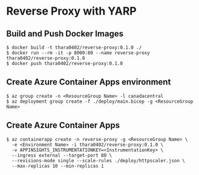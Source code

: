 # Reverse Proxy with YARP

## Build and Push Docker Images
```shell-session
$ docker build -t thara0402/reverse-proxy:0.1.0 ./
$ docker run --rm -it -p 8000:80 --name reverse-proxy thara0402/reverse-proxy:0.1.0
$ docker push thara0402/reverse-proxy:0.1.0
```

## Create Azure Container Apps environment
```shell-session
$ az group create -n <ResourceGroup Name> -l canadacentral
$ az deployment group create -f ./deploy/main.bicep -g <ResourceGroup Name>
```

## Create Azure Container Apps
```shell-session
$ az containerapp create -n reverse-proxy -g <ResourceGroup Name> \
  -e <Environment Name> -i thara0402/reverse-proxy:0.1.0 \
  -v APPINSIGHTS_INSTRUMENTATIONKEY=<InstrumentationKey> \
  --ingress external --target-port 80 \
  --revisions-mode single --scale-rules ./deploy/httpscaler.json \
  --max-replicas 10 --min-replicas 1
```
